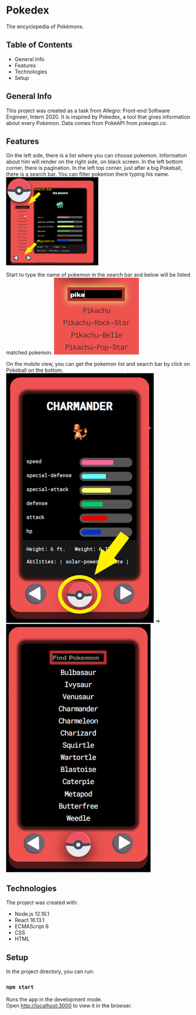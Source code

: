 # Pokedex

The encyclopedia of Pokémons.

## Table of Contents

- General Info
- Features
- Technologies
- Setup

## General Info

This project was created as a task from Allegro: Front-end Software Engineer, Intern 2020. It is inspired by Pokedex, a tool that gives information about every Pokemon. Data comes from PokéAPI from <i>pokeapi.co</i>.

## Features

On the left side, there is a list where you can choose pokemon. Information about him will render on the right side, on black screen. In the left bottom corner, there is pagination. In the left top corner, just after a big Pokeball, there is a search bar. You can filter pokemon there typing his name.
<img src="./src/assets/pokedex.png" alt="pokedex" width="50%">

Start to type the name of pokemon in the search bar and below will be listed matched pokemon.
![search_bar](./src/assets/search.png)

On the mobile view, you can get the pokemon list and search bar by click on Pokeball on the bottom.
![mobile_before](./src/assets/mobileBefore.png) => ![mobile_after](./src/assets/mobileAfter.png)

## Technologies

The project was created with:

- Node.js 12.16.1
- React 16.13.1
- ECMAScript 6
- CSS
- HTML

## Setup

In the project directory, you can run:

### `npm start`

Runs the app in the development mode.<br />
Open [http://localhost:3000](http://localhost:3000) to view it in the browser.
